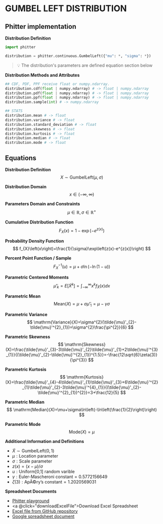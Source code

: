 # GUMBEL LEFT DISTRIBUTION

## Phitter implementation

**Distribution Definition**

```python
import phitter

distribution = phitter.continuous.GumbelLeft({"mu": *, "sigma": *})
```

> 💡 The distribution's parameters are defined equation section below

**Distribution Methods and Attributes**

```python
## CDF, PDF, PPF receive float or numpy.ndarray.
distribution.cdf(float | numpy.ndarray) # -> float | numpy.ndarray
distribution.pdf(float | numpy.ndarray) # -> float | numpy.ndarray
distribution.ppf(float | numpy.ndarray) # -> float | numpy.ndarray
distribution.sample(int) # -> numpy.ndarray

## STATS
distribution.mean # -> float
distribution.variance # -> float
distribution.standard_deviation # -> float
distribution.skewness # -> float
distribution.kurtosis # -> float
distribution.median # -> float
distribution.mode # -> float
```

## Equations

**Distribution Definition**
$$ X\sim\mathrm{GumbelLeft}\left(\mu,\sigma\right) $$

**Distribution Domain**
$$ x\in\left(-\infty,\infty\right) $$

**Parameters Domain and Constraints**
$$ \mu\in\mathbb{R}, \sigma\in\mathbb{R}^{+} $$

**Cumulative Distribution Function**
$$ F_{X}\left(x\right)=1-\exp\left(-e^{z(x)}\right) $$

**Probability Density Function**
$$ f_{X}\left(x\right)=\frac{1}{\sigma}\exp\left(z(x)-e^{z(x)}\right) $$

**Percent Point Function / Sample**
$$ F^{-1}_{X}\left(u\right)=\mu+\sigma\ln\left(-\ln\left(1-u\right)\right) $$

**Parametric Centered Moments**
$$ \tilde{\mu}'_{k}=E[\tilde{X}^k]=\int_{-\infty}^{\infty}x^{k}f_{\tilde{X}}\left(x\right)dx $$

**Parametric Mean**
$$ \mathrm{Mean}(X)=\mu+\sigma\tilde{\mu}'_{1}=\mu-\gamma\sigma $$

**Parametric Variance**
$$ \mathrm{Variance}(X)=\sigma^{2}(\tilde{\mu}'_{2}-\tilde{\mu}'^{2}_{1})=\sigma^{2}\frac{\pi^{2}}{6} $$

**Parametric Skewness**
$$ \mathrm{Skewness}(X)=\frac{\tilde{\mu}'_{3}-3\tilde{\mu}'_{2}\tilde{\mu}'_{1}+2\tilde{\mu}'^{3}_{1}}{(\tilde{\mu}'_{2}-\tilde{\mu}'^{2}_{1})^{1.5}}=-\frac{12\sqrt{6}\zeta(3)}{\pi^{3}} $$

**Parametric Kurtosis**
$$ \mathrm{Kurtosis}(X)=\frac{\tilde{\mu}'_{4}-4\tilde{\mu}'_{1}\tilde{\mu}'_{3}+6\tilde{\mu}'^{2}_{1}\tilde{\mu}'_{2}-3\tilde{\mu}'^{4}_{1}}{(\tilde{\mu}'_{2}-\tilde{\mu}'^{2}_{1})^{2}}=3+\frac{12}{5} $$

**Parametric Median**
$$ \mathrm{Median}(X)=\mu+\sigma\ln\left(-\ln\left(\frac{1}{2}\right)\right) $$

**Parametric Mode**
$$ \mathrm{Mode}(X)=\mu $$

**Additional Information and Definitions**
- $\tilde{X}\sim\mathrm{GumbelLeft}\left(0,1\right)$
- $\mu:\text{Location parameter}$
- $\sigma:\text{Scale parameter}$
- $z\left(x\right)=\left(x-\mu\right)/\sigma$
- $u:\text{Uniform[0,1] random varible}$
- $\gamma:\text{Euler-Mascheroni constant}=0.5772156649$
- $\zeta(3):\text{ApÃ©ry's constant}=1.2020569031$

**Spreadsheet Documents**

-   [Phitter playground](https://phitter.io/distributions/continuous/gumbel_left)
-   <a @click="downloadExcelFile">Download Excel Spreadsheet</a>
-   [Excel file from GitHub repository](https://github.com/phitter-core/phitter-files/blob/main/continuous/gumbel_left.xlsx)
-   [Google spreadsheet document](https://docs.google.com/spreadsheets/d/1WoW97haebsHk1sB8smC4Zq8KqW8leJY0bPK757B2IdI)

<script setup>
const downloadExcelFile = function() {
    const fileId = "gumbel_left";
    const url = `https://raw.githubusercontent.com/phitter-core/phitter-files/main/continuous/${fileId}.xlsx`;
    const link = document.createElement("a");
    link.href = url;
    link.setAttribute("download", `${fileId}.xlsx`);
    document.body.appendChild(link);
    link.click();
    document.body.removeChild(link);
};
</script>

<style module>
a {
  cursor: pointer;
}
</style>

    